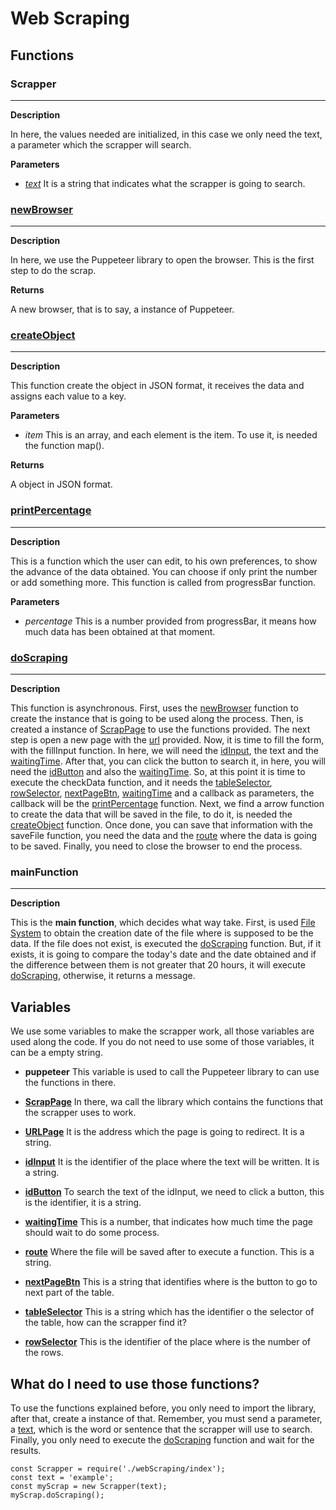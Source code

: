 # Web Scraping

## Functions

### Scrapper

---

**Description**

In here, the values needed are initialized, in this case we only need the text, a parameter which the scrapper will search.

**Parameters**

- [_text_](#text)
  It is a string that indicates what the scrapper is going to search.

### [newBrowser](#newBrowser)

---

**Description**

In here, we use the Puppeteer library to open the browser. This is the first step to do the scrap.

**Returns**

A new browser, that is to say, a instance of Puppeteer.

### [createObject](#createObject)

---

**Description**

This function create the object in JSON format, it receives the data and assigns each value to a key.

**Parameters**

- _item_
  This is an array, and each element is the item. To use it, is needed the function map().

**Returns**

A object in JSON format.

### [printPercentage](#printPercentage)

---

**Description**

This is a function which the user can edit, to his own preferences, to show the advance of the data obtained. You can choose if only print the number or add something more. This function is called from progressBar function.

**Parameters**

- _percentage_
  This is a number provided from progressBar, it means how much data has been obtained at that moment.

### [doScraping](#doScraping)

---

**Description**

This function is asynchronous.
First, uses the [newBrowser](#newBrowser) function to create the instance that is going to be used along the process.
Then, is created a instance of [ScrapPage](#scrapPage) to use the functions provided.
The next step is open a new page with the [url](#url) provided.
Now, it is time to fill the form, with the fillInput function. In here, we will need the [idInput](#idInput), the text and the [waitingTime](#waitingTime).
After that, you can click the button to search it, in here, you will need the [idButton](#idButton) and also the [waitingTime](#waitingTime).
So, at this point it is time to execute the checkData function, and it needs the [tableSelector](#tableSelector), [rowSelector](#rowSelector), [nextPageBtn](#nextPageBtn), [waitingTime](#waitingTime) and a callback as parameters, the callback will be the [printPercentage](#printPercentage) function.
Next, we find a arrow function to create the data that will be saved in the file, to do it, is needed the [createObject](#createObject) function.
Once done, you can save that information with the saveFile function, you need the data and the [route](#route) where the data is going to be saved.
Finally, you need to close the browser to end the process.

### mainFunction

---

**Description**

This is the **main function**, which decides what way take.
First, is used [File System](https://nodejs.org/api/fs.html 'File System') to obtain the creation date of the file where is supposed to be the data.
If the file does not exist, is executed the [doScraping](#doScraping) function. But, if it exists, it is going to compare the today's date and the date obtained and if the difference between them is not greater that 20 hours, it will execute [doScraping](#doScraping), otherwise, it returns a message.

## Variables

We use some variables to make the scrapper work, all those variables are used along the code. If you do not need to use some of those variables, it can be a empty string.

- **puppeteer**
  This variable is used to call the Puppeteer library to can use the functions in there.

- [**ScrapPage**](#scrapPage)
  In there, wa call the library which contains the functions that the scrapper uses to work.

- [**URLPage**](#url)
  It is the address which the page is going to redirect. It is a string.

- [**idInput**](#idInput)
  It is the identifier of the place where the text will be written. It is a string.

- [**idButton**](#idButton)
  To search the text of the idInput, we need to click a button, this is the identifier, it is a string.

- [**waitingTime**](#waitingTime)
  This is a number, that indicates how much time the page should wait to do some process.

- [**route**](#route)
  Where the file will be saved after to execute a function. This is a string.

- [**nextPageBtn**](#nextPageBtn)
  This is a string that identifies where is the button to go to next part of the table.

- [**tableSelector**](#tableSelector)
  This is a string which has the identifier o the selector of the table, how can the scrapper find it?

- [**rowSelector**](#rowSelector)
  This is the identifier of the place where is the number of the rows.

## What do I need to use those functions?

To use the functions explained before, you only need to import the library, after that, create a instance of that. Remember, you must send a parameter, a [text](#text), which is the word or sentence that the scrapper will use to search.
Finally, you only need to execute the [doScraping](#doScraping) function and wait for the results.

    const Scrapper = require('./webScraping/index');
    const text = 'example';
    const myScrap = new Scrapper(text);
    myScrap.doScraping();
